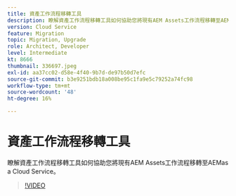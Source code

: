 ```yaml
---
title: 資產工作流程移轉工具
description: 瞭解資產工作流程移轉工具如何協助您將現有AEM Assets工作流程移轉至AEMas a Cloud Service。
version: Cloud Service
feature: Migration
topic: Migration, Upgrade
role: Architect, Developer
level: Intermediate
kt: 8666
thumbnail: 336697.jpeg
exl-id: aa37cc02-d58e-4f40-9b7d-de97b50d7efc
source-git-commit: b3e9251bdb18a008be95c1fa9e5c79252a74fc98
workflow-type: tm+mt
source-wordcount: '48'
ht-degree: 16%

---
```


# 資產工作流程移轉工具

瞭解資產工作流程移轉工具如何協助您將現有AEM Assets工作流程移轉至AEMas a Cloud Service。

>[!VIDEO](https://video.tv.adobe.com/v/336697?quality=12&learn=on)
